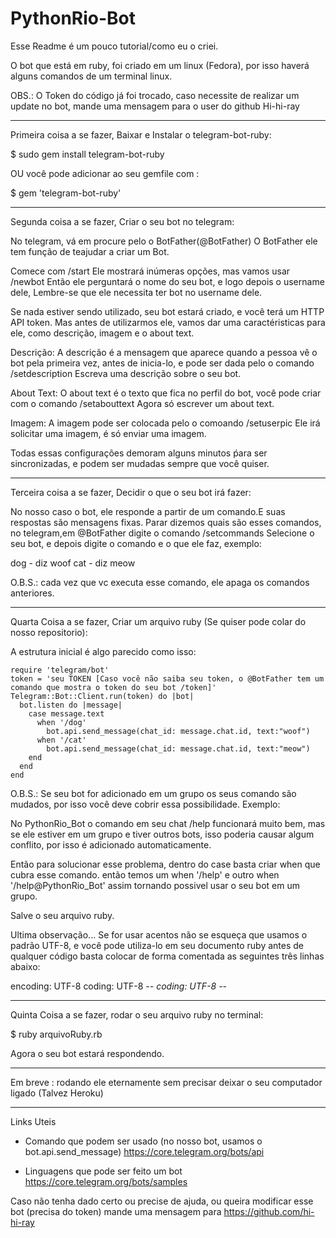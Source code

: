 # PythonRio-Bot

Esse Readme é um pouco tutorial/como eu o criei.

O bot que está em ruby, foi criado em um linux (Fedora), por isso haverá alguns comandos de um terminal linux.

OBS.: O Token do código já foi trocado, caso necessite de realizar um update no bot, mande uma mensagem para o user do github Hi-hi-ray

------------------------------------------------------------------------------------------------------------------------------
Primeira coisa a se fazer, Baixar e Instalar o telegram-bot-ruby:

$ sudo gem install telegram-bot-ruby

OU você pode adicionar ao seu gemfile com : 

$ gem 'telegram-bot-ruby'

------------------------------------------------------------------------------------------------------------------------------
Segunda coisa a se fazer, Criar o seu bot no telegram:

No telegram, vá em procure pelo o BotFather(@BotFather)
O BotFather ele tem função de teajudar a criar um Bot.

Comece com /start
Ele mostrará inúmeras opções, mas vamos usar /newbot
Então ele perguntará o nome do seu bot, e logo depois o username dele, Lembre-se que ele necessita ter bot no username dele.

Se nada estiver sendo utilizado, seu bot estará criado, e você terá um HTTP API token.
Mas antes de utilizarmos ele, vamos dar uma caractéristicas para ele, como descrição, imagem e o about text.

Descrição:
A descrição é a mensagem que aparece quando a pessoa vê o bot pela primeira vez, antes de inicia-lo, e pode ser dada pelo o comando /setdescription
Escreva uma descrição sobre o seu bot.

About Text:
O about text é o texto que fica no perfil do bot, você pode criar com o comando /setabouttext
Agora só escrever um about text.

Imagem:
A imagem pode ser colocada pelo o comoando /setuserpic
Ele irá solicitar uma imagem, é só enviar uma imagem. 

Todas essas configurações demoram alguns minutos ṕara ser sincronizadas, e podem ser mudadas sempre que você quiser.

------------------------------------------------------------------------------------------------------------------------------
Terceira coisa a se fazer, Decidir o que o seu bot irá fazer:

No nosso caso o bot, ele responde a partir de um comando.E suas respostas são mensagens fixas.
Parar dizemos quais são esses comandos, no telegram,em @BotFather digite o comando /setcommands
Selecione o seu bot, e depois digite o comando e o que ele faz, exemplo:

dog - diz woof
cat - diz meow

O.B.S.: cada vez que vc executa esse comando, ele apaga os comandos anteriores.

------------------------------------------------------------------------------------------------------------------------------
Quarta Coisa a se fazer, Criar um arquivo ruby (Se quiser pode colar do nosso repositorio):

A estrutura inicial é algo parecido como isso:

    require 'telegram/bot'
    token = 'seu TOKEN [Caso você não saiba seu token, o @BotFather tem um comando que mostra o token do seu bot /token]'
    Telegram::Bot::Client.run(token) do |bot|
      bot.listen do |message|
        case message.text
          when '/dog'
            bot.api.send_message(chat_id: message.chat.id, text:"woof")
          when '/cat'
            bot.api.send_message(chat_id: message.chat.id, text:"meow")
        end
      end
    end  

O.B.S.: Se seu bot for adicionado em um grupo os seus comando são mudados, por isso você deve cobrir essa possibilidade. 
Exemplo:

No PythonRio_Bot o comando em seu chat /help funcionará muito bem, mas se ele estiver em um grupo e tiver outros bots, isso poderia causar algum conflito, por isso é adicionado automaticamente.

Então para solucionar esse problema, dentro do case basta criar when que cubra esse comando.
 então temos um 
 when '/help'
 e outro 
 when '/help@PythonRio_Bot'
 assim tornando possivel usar o seu bot em um grupo.

Salve o seu arquivo ruby.

Ultima observação... Se for usar acentos não se esqueça que usamos o padrão UTF-8, e você pode utiliza-lo em seu documento ruby antes de qualquer código basta colocar de forma comentada as seguintes três linhas abaixo:

 encoding: UTF-8
 coding: UTF-8
 -*- coding: UTF-8 -*-

------------------------------------------------------------------------------------------------------------------------------
Quinta Coisa a se fazer, rodar o seu arquivo ruby no terminal:

$ ruby arquivoRuby.rb

Agora o seu bot estará respondendo.

------------------------------------------------------------------------------------------------------------------------------
Em breve : rodando ele eternamente sem precisar deixar o seu computador ligado (Talvez Heroku)

------------------------------------------------------------------------------------------------------------------------------
Links Uteis

+ Comando que podem ser usado (no nosso bot, usamos o bot.api.send_message)
https://core.telegram.org/bots/api

+ Linguagens que pode ser feito um bot
https://core.telegram.org/bots/samples

Caso não tenha dado certo ou precise de ajuda, ou queira modificar esse bot (precisa do token) mande uma mensagem para https://github.com/hi-hi-ray

